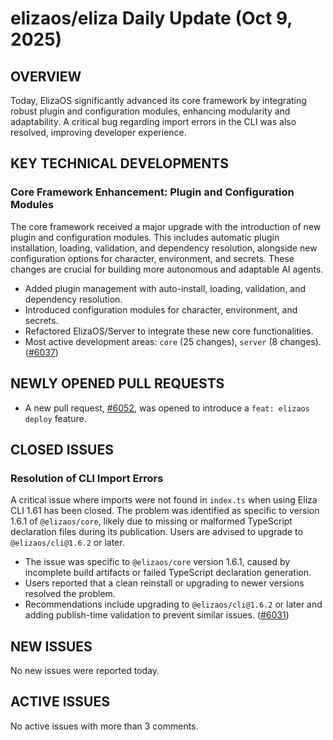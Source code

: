 # elizaos/eliza Daily Update (Oct 9, 2025)
## OVERVIEW 
Today, ElizaOS significantly advanced its core framework by integrating robust plugin and configuration modules, enhancing modularity and adaptability. A critical bug regarding import errors in the CLI was also resolved, improving developer experience.

## KEY TECHNICAL DEVELOPMENTS

### Core Framework Enhancement: Plugin and Configuration Modules
The core framework received a major upgrade with the introduction of new plugin and configuration modules. This includes automatic plugin installation, loading, validation, and dependency resolution, alongside new configuration options for character, environment, and secrets. These changes are crucial for building more autonomous and adaptable AI agents.
- Added plugin management with auto-install, loading, validation, and dependency resolution.
- Introduced configuration modules for character, environment, and secrets.
- Refactored ElizaOS/Server to integrate these new core functionalities.
- Most active development areas: `core` (25 changes), `server` (8 changes).
([#6037](https://github.com/elizaos/eliza/pull/6037))

## NEWLY OPENED PULL REQUESTS
- A new pull request, [#6052](https://github.com/elizaos/eliza/pull/6052), was opened to introduce a `feat: elizaos deploy` feature.

## CLOSED ISSUES

### Resolution of CLI Import Errors
A critical issue where imports were not found in `index.ts` when using Eliza CLI 1.61 has been closed. The problem was identified as specific to version 1.6.1 of `@elizaos/core`, likely due to missing or malformed TypeScript declaration files during its publication. Users are advised to upgrade to `@elizaos/cli@1.6.2` or later.
- The issue was specific to `@elizaos/core` version 1.6.1, caused by incomplete build artifacts or failed TypeScript declaration generation.
- Users reported that a clean reinstall or upgrading to newer versions resolved the problem.
- Recommendations include upgrading to `@elizaos/cli@1.6.2` or later and adding publish-time validation to prevent similar issues.
([#6031](https://github.com/elizaos/eliza/issues/6031))

## NEW ISSUES
No new issues were reported today.

## ACTIVE ISSUES
No active issues with more than 3 comments.